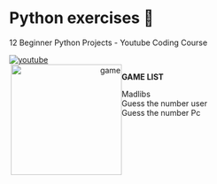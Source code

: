 <h1>Python exercises 🐍</h1>
<p>12 Beginner Python Projects - Youtube Coding Course </p>
<a href="https://www.youtube.com/watch?v=8ext9G7xspg&list=LL&index=12"><img alt="youtube" src="https://img.shields.io/badge/YouTube-FF0000?style=for-the-badge&logo=youtube&logoColor=white"></a>
<br>
<div style="display:flex">
<div align="right">
<img alt="game" src="https://m.media-amazon.com/images/I/61MG5AeRIaL.png" width="200" height="200" align="right">
</div>
<div align="left">
<p><b>GAME LIST</B></P>
<p>Madlibs<br>
Guess the number user<br>
Guess the number Pc<br>
</p>
</div>
</div>

